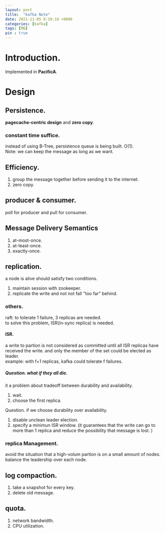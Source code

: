 ```yaml
---
layout: post
title:  "kafka Note"
date: 2021-11-05 8:10:10 +0800
categories: [kafka]
tags: [MQ]
pin : true
---
```


# Introduction.
Implemented in **PacificA**.

# Design
## Persistence.
**pagecache-centric design** and **zero copy**.  

### constant time suffice.
instead of using B-Tree, persistence queue is being built. O(1).  
Note: we can keep the message as long as we want.  

## Efficiency.
1. group the message together before sending it to the internet.  
2. zero copy.

## producer & consumer.
poll for producer and pull for consumer.

## Message Delivery Semantics
1. at-most-once.  
2. at-least-once.  
3. exactly-once.  

## replication. 
a node is alive should satisfy two conditions.
1. maintain session with zookeeper.
2. replicate the write and not not fall "too far" behind.  

### others.
raft: to tolerate 1 failure, 3 replicas are needed.  
to solve this problem, ISR(in-sync replica) is needed.   

#### ISR. 
a write to partion is not considered as committed until all ISR replicas have received the write. and only the member of the set could be elected as leader.  
example: with f+1 replicas, kafka could tolerate f failures. 

##### Question. what if they all die.
it a problem about tradeoff between durability and availability.  
1. wait.  
2. choose the first replica.  

Question. if we choose durability over availability.   
1. disable unclean leader election.  
2. specify a minimun ISR window.  (it guarantees that the write can go to more than 1 replica and reduce the possibility that message is lost. )   

### replica Management.
avoid the situation that a high-volum partion is on a small amount of nodes.  
balance the leadership over each node.  

## log compaction.
1. take a snapshot for every key. 
2. delete old message.

## quota.
1. network bandwidth.  
2. CPU utilization.  